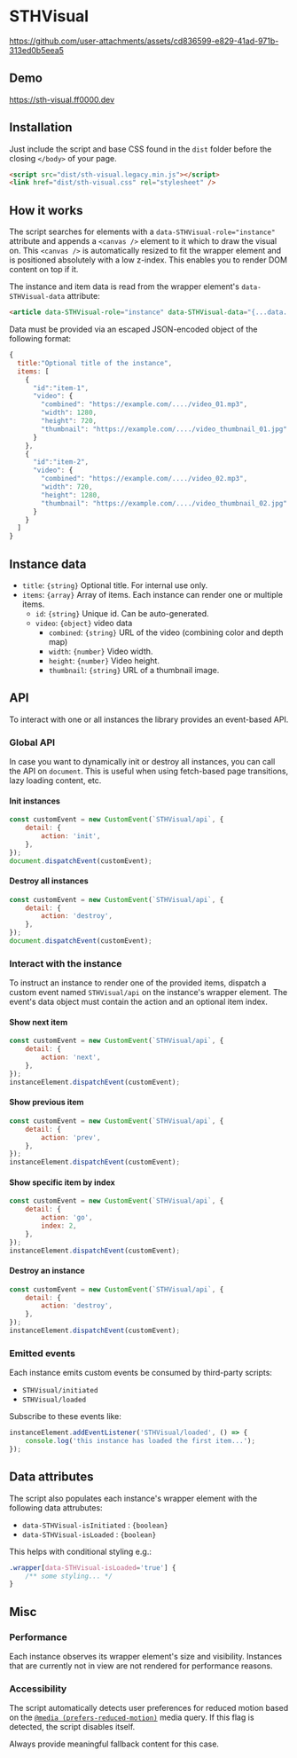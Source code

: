 # STHVisual

https://github.com/user-attachments/assets/cd836599-e829-41ad-971b-313ed0b5eea5

## Demo

https://sth-visual.ff0000.dev

## Installation

Just include the script and base CSS found in the `dist` folder before the closing `</body>` of your page.

```html
<script src="dist/sth-visual.legacy.min.js"></script>
<link href="dist/sth-visual.css" rel="stylesheet" />
```

## How it works

The script searches for elements with a `data-STHVisual-role="instance"` attribute and appends a `<canvas />` element to it which to draw the visual on. This `<canvas />` is automatically resized to fit the wrapper element and is positioned absolutely with a low z-index. This enables you to render DOM content on top if it.

The instance and item data is read from the wrapper element's `data-STHVisual-data` attribute:

```html
<article data-STHVisual-role="instance" data-STHVisual-data="{...data...}">...DOM content...</article>
```

Data must be provided via an escaped JSON-encoded object of the following format:

```js
{
  title:"Optional title of the instance",
  items: [
    {
      "id":"item-1",
      "video": {
        "combined": "https://example.com/..../video_01.mp3",
        "width": 1280,
        "height": 720,
        "thumbnail": "https://example.com/..../video_thumbnail_01.jpg"
      }
    },
    {
      "id":"item-2",
      "video": {
        "combined": "https://example.com/..../video_02.mp3",
        "width": 720,
        "height": 1280,
        "thumbnail": "https://example.com/..../video_thumbnail_02.jpg"
      }
    }
  ]
}
```

## Instance data

-   `title`: `{string}` Optional title. For internal use only.
-   `items`: `{array}` Array of items. Each instance can render one or multiple items.
    -   `id`: `{string}` Unique id. Can be auto-generated.
    -   `video`: `{object}` video data
        -   `combined`: `{string}` URL of the video (combining color and depth map)
        -   `width`: `{number}` Video width.
        -   `height`: `{number}` Video height.
        -   `thumbnail`: `{string}` URL of a thumbnail image.

## API

To interact with one or all instances the library provides an event-based API.

### Global API

In case you want to dynamically init or destroy all instances, you can call the API on `document`. This is useful when using fetch-based page transitions, lazy loading content, etc.

#### Init instances

```js
const customEvent = new CustomEvent(`STHVisual/api`, {
    detail: {
        action: 'init',
    },
});
document.dispatchEvent(customEvent);
```

#### Destroy all instances

```js
const customEvent = new CustomEvent(`STHVisual/api`, {
    detail: {
        action: 'destroy',
    },
});
document.dispatchEvent(customEvent);
```

### Interact with the instance

To instruct an instance to render one of the provided items, dispatch a custom event named `STHVisual/api` on the instance's wrapper element. The event's data object must contain the action and an optional item index.

#### Show next item

```js
const customEvent = new CustomEvent(`STHVisual/api`, {
    detail: {
        action: 'next',
    },
});
instanceElement.dispatchEvent(customEvent);
```

#### Show previous item

```js
const customEvent = new CustomEvent(`STHVisual/api`, {
    detail: {
        action: 'prev',
    },
});
instanceElement.dispatchEvent(customEvent);
```

#### Show specific item by index

```js
const customEvent = new CustomEvent(`STHVisual/api`, {
    detail: {
        action: 'go',
        index: 2,
    },
});
instanceElement.dispatchEvent(customEvent);
```

#### Destroy an instance

```js
const customEvent = new CustomEvent(`STHVisual/api`, {
    detail: {
        action: 'destroy',
    },
});
instanceElement.dispatchEvent(customEvent);
```

### Emitted events

Each instance emits custom events be consumed by third-party scripts:

-   `STHVisual/initiated`
-   `STHVisual/loaded`

Subscribe to these events like:

```js
instanceElement.addEventListener('STHVisual/loaded', () => {
    console.log('this instance has loaded the first item...');
});
```

## Data attributes

The script also populates each instance's wrapper element with the following data attrubutes:

-   `data-STHVisual-isInitiated` : `{boolean}`
-   `data-STHVisual-isLoaded` : `{boolean}`

This helps with conditional styling e.g.:

```css
.wrapper[data-STHVisual-isLoaded='true'] {
    /** some styling... */
}
```

## Misc

### Performance

Each instance observes its wrapper element's size and visibility. Instances that are currently not in view are not rendered for performance reasons.

### Accessibility

The script automatically detects user preferences for reduced motion based on the [`@media (prefers-reduced-motion)`](https://developer.mozilla.org/en-US/docs/Web/CSS/@media/prefers-reduced-motion) media query. If this flag is detected, the script disables itself.

Always provide meaningful fallback content for this case.

